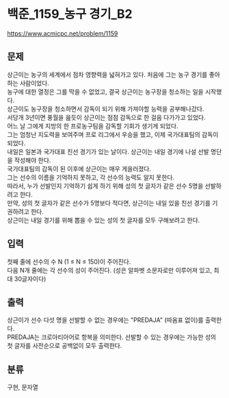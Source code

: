# 백준_1159_농구 경기_B2

https://www.acmicpc.net/problem/1159

## 문제
상근이는 농구의 세계에서 점차 영향력을 넓혀가고 있다. 처음에 그는 농구 경기를 좋아하는 사람이었다.  
농구에 대한 열정은 그를 막을 수 없었고, 결국 상근이는 농구장을 청소하는 일을 시작했다.  
상근이도 농구장을 청소하면서 감독이 되기 위해 가져야할 능력을 공부해나갔다.  
서당개 3년이면 풍월을 읊듯이 상근이는 점점 감독으로 한 걸음 다가가고 있었다.  
어느 날 그에게 지방의 한 프로농구팀을 감독할 기회가 생기게 되었다.  
그는 엄청난 지도력을 보여주며 프로 리그에서 우승을 했고, 이제 국가대표팀의 감독이 되었다.  
내일은 일본과 국가대표 친선 경기가 있는 날이다. 상근이는 내일 경기에 나설 선발 명단을 작성해야 한다.  
국가대표팀의 감독이 된 이후에 상근이는 매우 게을러졌다.  
그는 선수의 이름을 기억하지 못하고, 각 선수의 능력도 알지 못한다.  
따라서, 누가 선발인지 기억하기 쉽게 하기 위해 성의 첫 글자가 같은 선수 5명을 선발하려고 한다.  
만약, 성의 첫 글자가 같은 선수가 5명보다 적다면, 상근이는 내일 있을 친선 경기를 기권하려고 한다.  
상근이는 내일 경기를 위해 뽑을 수 있는 성의 첫 글자를 모두 구해보려고 한다.

## 입력
첫째 줄에 선수의 수 N (1 ≤ N ≤ 150)이 주어진다.  
다음 N개 줄에는 각 선수의 성이 주어진다. (성은 알파벳 소문자로만 이루어져 있고, 최대 30글자이다)

## 출력
상근이가 선수 다섯 명을 선발할 수 없는 경우에는 "PREDAJA" (따옴표 없이)를 출력한다.  
PREDAJA는 크로아티아어로 항복을 의미한다. 선발할 수 있는 경우에는 가능한 성의 첫 글자를 사전순으로 공백없이 모두 출력한다.

## 분류
구현, 문자열